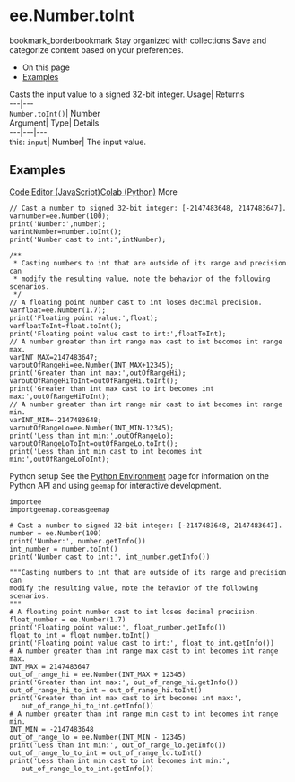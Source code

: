  
#  ee.Number.toInt 
bookmark_borderbookmark Stay organized with collections  Save and categorize content based on your preferences. 
  * On this page
  * [Examples](https://developers.google.com/earth-engine/apidocs/ee-number-toint#examples)


Casts the input value to a signed 32-bit integer. 
Usage| Returns  
---|---  
`Number.toInt()`| Number  
Argument| Type| Details  
---|---|---  
this: `input`| Number| The input value.  
## Examples
[Code Editor (JavaScript)](https://developers.google.com/earth-engine/apidocs/ee-number-toint#code-editor-javascript-sample)[Colab (Python)](https://developers.google.com/earth-engine/apidocs/ee-number-toint#colab-python-sample) More
```
// Cast a number to signed 32-bit integer: [-2147483648, 2147483647].
varnumber=ee.Number(100);
print('Number:',number);
varintNumber=number.toInt();
print('Number cast to int:',intNumber);

/**
 * Casting numbers to int that are outside of its range and precision can
 * modify the resulting value, note the behavior of the following scenarios.
 */
// A floating point number cast to int loses decimal precision.
varfloat=ee.Number(1.7);
print('Floating point value:',float);
varfloatToInt=float.toInt();
print('Floating point value cast to int:',floatToInt);
// A number greater than int range max cast to int becomes int range max.
varINT_MAX=2147483647;
varoutOfRangeHi=ee.Number(INT_MAX+12345);
print('Greater than int max:',outOfRangeHi);
varoutOfRangeHiToInt=outOfRangeHi.toInt();
print('Greater than int max cast to int becomes int max:',outOfRangeHiToInt);
// A number greater than int range min cast to int becomes int range min.
varINT_MIN=-2147483648;
varoutOfRangeLo=ee.Number(INT_MIN-12345);
print('Less than int min:',outOfRangeLo);
varoutOfRangeLoToInt=outOfRangeLo.toInt();
print('Less than int min cast to int becomes int min:',outOfRangeLoToInt);
```
Python setup
See the [ Python Environment](https://developers.google.com/earth-engine/guides/python_install) page for information on the Python API and using `geemap` for interactive development.
```
importee
importgeemap.coreasgeemap
```
```
# Cast a number to signed 32-bit integer: [-2147483648, 2147483647].
number = ee.Number(100)
print('Number:', number.getInfo())
int_number = number.toInt()
print('Number cast to int:', int_number.getInfo())

"""Casting numbers to int that are outside of its range and precision can
modify the resulting value, note the behavior of the following scenarios.
"""
# A floating point number cast to int loses decimal precision.
float_number = ee.Number(1.7)
print('Floating point value:', float_number.getInfo())
float_to_int = float_number.toInt()
print('Floating point value cast to int:', float_to_int.getInfo())
# A number greater than int range max cast to int becomes int range max.
INT_MAX = 2147483647
out_of_range_hi = ee.Number(INT_MAX + 12345)
print('Greater than int max:', out_of_range_hi.getInfo())
out_of_range_hi_to_int = out_of_range_hi.toInt()
print('Greater than int max cast to int becomes int max:',
   out_of_range_hi_to_int.getInfo())
# A number greater than int range min cast to int becomes int range min.
INT_MIN = -2147483648
out_of_range_lo = ee.Number(INT_MIN - 12345)
print('Less than int min:', out_of_range_lo.getInfo())
out_of_range_lo_to_int = out_of_range_lo.toInt()
print('Less than int min cast to int becomes int min:',
   out_of_range_lo_to_int.getInfo())
```

